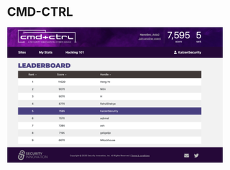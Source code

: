 # CMD-CTRL

![Rank](https://github.com/kaizensecurity/CMD-CTRL/blob/master/Screenshot%202020-08-02%20at%204.37.18%20AM.png)
